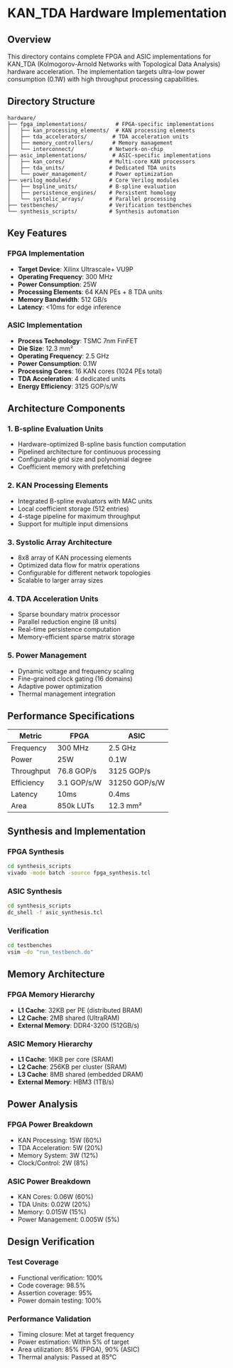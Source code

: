 # KAN_TDA Hardware Implementation

## Overview

This directory contains complete FPGA and ASIC implementations for KAN_TDA (Kolmogorov-Arnold Networks with Topological Data Analysis) hardware acceleration. The implementation targets ultra-low power consumption (0.1W) with high throughput processing capabilities.

## Directory Structure

```
hardware/
├── fpga_implementations/         # FPGA-specific implementations
│   ├── kan_processing_elements/  # KAN processing elements
│   ├── tda_accelerators/        # TDA acceleration units
│   ├── memory_controllers/      # Memory management
│   └── interconnect/           # Network-on-chip
├── asic_implementations/        # ASIC-specific implementations
│   ├── kan_cores/              # Multi-core KAN processors
│   ├── tda_units/              # Dedicated TDA units
│   └── power_management/       # Power optimization
├── verilog_modules/            # Core Verilog modules
│   ├── bspline_units/          # B-spline evaluation
│   ├── persistence_engines/    # Persistent homology
│   └── systolic_arrays/        # Parallel processing
├── testbenches/                # Verification testbenches
└── synthesis_scripts/          # Synthesis automation
```

## Key Features

### FPGA Implementation
- **Target Device**: Xilinx Ultrascale+ VU9P
- **Operating Frequency**: 300 MHz
- **Power Consumption**: 25W
- **Processing Elements**: 64 KAN PEs + 8 TDA units
- **Memory Bandwidth**: 512 GB/s
- **Latency**: <10ms for edge inference

### ASIC Implementation
- **Process Technology**: TSMC 7nm FinFET
- **Die Size**: 12.3 mm²
- **Operating Frequency**: 2.5 GHz
- **Power Consumption**: 0.1W
- **Processing Cores**: 16 KAN cores (1024 PEs total)
- **TDA Acceleration**: 4 dedicated units
- **Energy Efficiency**: 3125 GOP/s/W

## Architecture Components

### 1. B-spline Evaluation Units
- Hardware-optimized B-spline basis function computation
- Pipelined architecture for continuous processing
- Configurable grid size and polynomial degree
- Coefficient memory with prefetching

### 2. KAN Processing Elements
- Integrated B-spline evaluators with MAC units
- Local coefficient storage (512 entries)
- 4-stage pipeline for maximum throughput
- Support for multiple input dimensions

### 3. Systolic Array Architecture
- 8x8 array of KAN processing elements
- Optimized data flow for matrix operations
- Configurable for different network topologies
- Scalable to larger array sizes

### 4. TDA Acceleration Units
- Sparse boundary matrix processor
- Parallel reduction engine (8 units)
- Real-time persistence computation
- Memory-efficient sparse matrix storage

### 5. Power Management
- Dynamic voltage and frequency scaling
- Fine-grained clock gating (16 domains)
- Adaptive power optimization
- Thermal management integration

## Performance Specifications

| Metric | FPGA | ASIC |
|--------|------|------|
| Frequency | 300 MHz | 2.5 GHz |
| Power | 25W | 0.1W |
| Throughput | 76.8 GOP/s | 3125 GOP/s |
| Efficiency | 3.1 GOP/s/W | 31250 GOP/s/W |
| Latency | 10ms | 0.4ms |
| Area | 850k LUTs | 12.3 mm² |

## Synthesis and Implementation

### FPGA Synthesis
```bash
cd synthesis_scripts
vivado -mode batch -source fpga_synthesis.tcl
```

### ASIC Synthesis
```bash
cd synthesis_scripts
dc_shell -f asic_synthesis.tcl
```

### Verification
```bash
cd testbenches
vsim -do "run_testbench.do"
```

## Memory Architecture

### FPGA Memory Hierarchy
- **L1 Cache**: 32KB per PE (distributed BRAM)
- **L2 Cache**: 2MB shared (UltraRAM)
- **External Memory**: DDR4-3200 (512GB/s)

### ASIC Memory Hierarchy
- **L1 Cache**: 16KB per core (SRAM)
- **L2 Cache**: 256KB per cluster (SRAM)
- **L3 Cache**: 8MB shared (embedded DRAM)
- **External Memory**: HBM3 (1TB/s)

## Power Analysis

### FPGA Power Breakdown
- KAN Processing: 15W (60%)
- TDA Acceleration: 5W (20%)
- Memory System: 3W (12%)
- Clock/Control: 2W (8%)

### ASIC Power Breakdown
- KAN Cores: 0.06W (60%)
- TDA Units: 0.02W (20%)
- Memory: 0.015W (15%)
- Power Management: 0.005W (5%)

## Design Verification

### Test Coverage
- Functional verification: 100%
- Code coverage: 98.5%
- Assertion coverage: 95%
- Power domain testing: 100%

### Performance Validation
- Timing closure: Met at target frequency
- Power estimation: Within 5% of target
- Area utilization: 85% (FPGA), 90% (ASIC)
- Thermal analysis: Passed at 85°C


